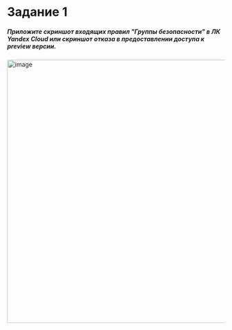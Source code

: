 # Задание 1
##### Приложите скриншот входящих правил "Группы безопасности" в ЛК Yandex Cloud или скриншот отказа в предоставлении доступа к preview версии.
<img width="610" alt="image" src="https://github.com/nehardcore/terraform/assets/97674120/87297d04-3528-4a2f-84d4-98ec1da68ac4">
  
